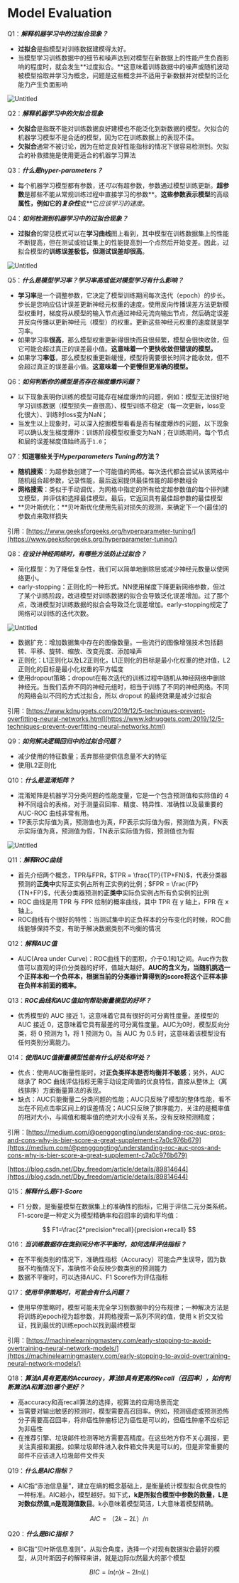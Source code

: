 # Model Evaluation

Q1：***解释机器学习中的过拟合现象？***

- **过拟合**是指模型对训练数据建模得太好。
- 当模型学习训练数据中的细节和噪声达到对模型在新数据上的性能产生负面影响的程度时，就会发生**过度拟合。**这意味着训练数据中的噪声或随机波动被模型拾取并学习为概念，问题是这些概念并不适用于新数据并对模型的泛化能力产生负面影响

![Untitled](Model%20Evaluation%20df5d033abf22444284cfa8ba84a1438a/Untitled.png)

Q2：***解释机器学习中的欠拟合现象***

- **欠拟合**是指既不能对训练数据良好建模也不能泛化到新数据的模型。欠拟合的机器学习模型不是合适的模型，因为它在训练数据上的表现不佳。
- **欠拟合**通常不被讨论，因为在给定良好性能指标的情况下很容易检测到。欠拟合的补救措施是使用更适合的机器学习算法

Q3：***什么是hyper-parameters？***

- 每个机器学习模型都有参数，还*可以*有超参数，参数通过模型训练更新。**超参数**是那些不能从常规训练过程中直接学习的参数**。**这些参数表示模型**的高级**属性，例如它的*复杂性***或**它*应该学习的速度*。

Q4：***如何检测到机器学习中的过拟合现象？***

- **过拟合**的常见模式可以在**学习曲线**图上看到，其中模型在训练数据集上的性能不断提高，但在测试或验证集上的性能提高到一个点然后开始变差。因此，过拟合模型的**训练误差极低，但测试误差却很高**。

![Untitled](Model%20Evaluation%20df5d033abf22444284cfa8ba84a1438a/Untitled%201.png)

Q5：***什么是模型学习率？学习率高或低对模型学习有什么影响？***

- **学习率**是一个调整参数，它决定了模型训练期间每次迭代（epoch）的步长。步长是您响应估计误差更新神经元权重的速度。使用反向传播误差方法更新模型权重时，梯度将从模型的输入节点通过神经元流向输出节点，然后确定误差并反向传播以更新神经元（模型）的权重。更新这些神经元权重的速度就是学习率。
- 如果学习率**很高**，那么模型权重更新得很快而且很频繁，模型会很快收敛，但它可能会超过真正的误差最小值。**这意味着一个更快收敛但错误的模型。**
- 如果学习**率低**，那么模型权重更新缓慢，模型将需要很长时间才能收敛，但不会超过真正的误差最小值。**这意味着一个更慢但更准确的模型。**

Q6：***如何判断你的模型是否存在梯度爆炸问题？***

- 以下现象表明你训练的模型可能存在梯度爆炸的问题，例如：模型无法很好地学习训练数据（模型损失一直很高）、模型训练不稳定（每一次更新，loss变化很大）、训练时loss变为NaN；
- 当发生以上现象时，可以深入挖掘模型看看是否有梯度爆炸的问题，以下现象可以确认发生梯度爆炸：训练阶段模型权重变为NaN；在训练期间，每个节点和层的误差梯度值始终高于`1.0`；

Q7：**知道哪些关于*Hyperparameters Tuning的*方法？**

- **随机搜索**：为超参数创建了一个可能值的网格。每次迭代都会尝试从该网格中随机组合超参数，记录性能，最后返回提供最佳性能的超参数组合
- **网格搜索**：类似于手动调优，为网格中指定的所有给定超参数值的每个排列建立模型，并评估和选择最佳模型。最后，它返回具有最佳超参数的最佳模型
- **贝叶斯优化：**贝叶斯优化使用先前对损失的观测，来确定下一个(最佳)的参数点来取样损失

引用：[https://www.geeksforgeeks.org/hyperparameter-tuning/](https://www.geeksforgeeks.org/hyperparameter-tuning/)

Q8：***在设计神经网络时，有哪些方法防止过拟合？***

- 简化模型：为了降低复杂性，我们可以简单地删除层或减少神经元数量以使网络更小。
- early-stopping：正则化的一种形式。NN使用梯度下降更新网络参数，但过了某个训练阶段，改进模型对训练数据的拟合会导致泛化误差增加。过了那个点，改进模型对训练数据的拟合会导致泛化误差增加。early-stopping规定了网络可以训练的迭代次数。

![Untitled](Model%20Evaluation%20df5d033abf22444284cfa8ba84a1438a/Untitled%202.png)

- 数据扩充：增加数据集中存在的图像数量。一些流行的图像增强技术包括翻转、平移、旋转、缩放、改变亮度、添加噪声
- 正则化：L1正则化以及L2正则化，L1正则化的目标是最小化权重的绝对值，L2正则化的目标是最小化权重的平方幅度
- 使用dropout策略；dropout在每次迭代的训练过程中随机从神经网络中删除神经元。当我们丢弃不同的神经元组时，相当于训练了不同的神经网络。不同的网络会以不同的方式过拟合，所以 dropout 的最终效果是减少过拟合

引用：[https://www.kdnuggets.com/2019/12/5-techniques-prevent-overfitting-neural-networks.html](https://www.kdnuggets.com/2019/12/5-techniques-prevent-overfitting-neural-networks.html)

Q9：***如何解决逻辑回归中的过拟合问题？***

- 减少使用的特征数量；丢弃那些提供信息量不大的特征
- 使用L2正则化

Q10：***什么是混淆矩阵？***

- 混淆矩阵是机器学习分类问题的性能度量，它是一个包含预测值和实际值的 4 种不同组合的表格，对于测量召回率、精度、特异性、准确性以及最重要的 AUC-ROC 曲线非常有用。
- TP表示实际值为真，预测值也为真，FP表示实际值为假，预测值为真，FN表示实际值为真，预测值为假，TN表示实际值为假，预测值也为假

![Untitled](Model%20Evaluation%20df5d033abf22444284cfa8ba84a1438a/Untitled%203.png)

Q11：***解释ROC曲线***

- 首先介绍两个概念，TPR与FPR，$TPR = \frac{TP}{TP+FN}$，代表分类器预测的**正类中**实际正实例占所有正实例的比例；$FPR = \frac{FP}{TN+FP}$，代表分类器预测的**正类中**实际负实例占所有负实例的比例
- ROC 曲线是用 TPR 与 FPR 绘制的概率曲线，其中 TPR 在 y 轴上，FPR 在 x 轴上。
- ROC曲线有个很好的特性：当测试集中的正负样本的分布变化的时候，ROC曲线能够保持不变，有助于解决数据类别不均衡的情况

Q12：***解释AUC值***

- AUC(Area under Curve)：ROC曲线下的面积，介于0.1和1之间。Auc作为数值可以直观的评价分类器的好坏，值越大越好。**AUC的含义为，当随机挑选一个正样本和一个负样本，根据当前的分类器计算得到的score将这个正样本排在负样本前面的概率。**

Q13：***ROC曲线和AUC值如何帮助衡量模型的好坏？***

- 优秀模型的 AUC 接近 1，这意味着它具有很好的可分离性度量。差模型的 AUC 接近 0，这意味着它具有最差的可分离性度量。AUC为0时，模型反向分类，将 0 预测为 1，将 1 预测为 0。当 AUC 为 0.5 时，这意味着该模型没有任何类别分离能力。

Q14：***使用AUC值衡量模型性能有什么好处和坏处？***

- 优点：使用AUC衡量性能时，对****正负类样本是否均衡并不敏感****；另外，AUC 继承了 ROC 曲线评估指标无需手动设定阈值的优良特性，直接从整体上（离线排序）方面衡量算法的表现。
- 缺点：AUC只能衡量二分类问题的性能；AUC只反映了模型的整体性能，看不出在不同点击率区间上的误差情况；AUC只反映了排序能力，关注的是概率值的相对大小，与阈值和概率值的绝对大小没有关系，没有反映预测精度；

引用：[https://medium.com/@penggongting/understanding-roc-auc-pros-and-cons-why-is-bier-score-a-great-supplement-c7a0c976b679](https://medium.com/@penggongting/understanding-roc-auc-pros-and-cons-why-is-bier-score-a-great-supplement-c7a0c976b679)

[https://blog.csdn.net/Dby_freedom/article/details/89814644](https://blog.csdn.net/Dby_freedom/article/details/89814644)

Q15：***解释什么是F1-Score***

- F1 分数，是衡量模型在数据集上的准确性的指标，它用于评估二元分类系统。F1-score是一种定义为模型精确率和召回率的调和平均值：

$$
F1=\frac{2*precision*recall}{precision+recall}
$$

Q16：***当训练数据存在类别间分布不平衡时，如何选择评估指标？***

- 在不平衡类别的情况下，准确性指标（Accuracy）可能会产生误导，因为数据不均衡情况下，准确性不会反映少数类别的预测能力
- 数据不平衡时，可以选择AUC、F1 Score作为评估指标

Q17：***使用早停策略时，可能会有什么问题？***

- 使用早停策略时，模型可能未完全学习到数据中的分布规律；一种解决方法是将训练的epoch视为超参数，并网格搜索一系列不同的值，使用 k 折交叉验证，找到最优的训练epoch以找到最终模型

引用：[https://machinelearningmastery.com/early-stopping-to-avoid-overtraining-neural-network-models/](https://machinelearningmastery.com/early-stopping-to-avoid-overtraining-neural-network-models/)

Q18：***算法A具有更高的Accuracy，算法B具有更高的Recall（召回率），如何判断算法A和算法B哪个更好？***

- 高accuracy和高recall算法的选择，视算法的应用场景而定
- 当需要对输出敏感的预测时，模型需要高召回率。例如，预测癌症或预测恐怖分子需要高召回率，将非癌性肿瘤标记为癌性是可以的，但癌性肿瘤不应标记为非癌性
- 在推荐引擎、垃圾邮件检测等地方需要高精度。在这些地方你不关心漏报，更关注真报和漏报。如果垃圾邮件进入收件箱文件夹是可以的，但是非常重要的邮件不应该进入垃圾邮件文件夹

Q19：***什么是AIC指标？***

- AIC指“赤池信息量”，建立在熵的概念基础上，是衡量统计模型拟合优良性的一种标准。AIC越小，模型越好。如下式，**k是所拟合模型中参数的数量，L是对数似然值,n是观测值数目**。k小意味着模型简洁，L大意味着模型精确。

$$
AIC=（2k-2L）/n
$$

Q20：***什么是BIC指标？***

- BIC指“贝叶斯信息准则”，从拟合角度，选择一个对现有数据拟合最好的模型，从贝叶斯因子的解释来讲，就是边际似然最大的那个模型

$$
BIC=ln(n)k-2ln(L)
$$